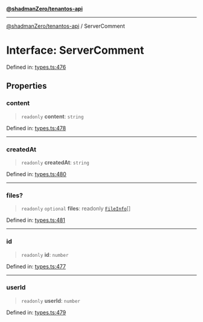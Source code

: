 [**@shadmanZero/tenantos-api**](../README.md)

***

[@shadmanZero/tenantos-api](../globals.md) / ServerComment

# Interface: ServerComment

Defined in: [types.ts:476](https://github.com/shadmanZero/tenantos-api/blob/1519ecac4035082956b06ca1cf266b8ad4cc7904/src/types.ts#L476)

## Properties

### content

> `readonly` **content**: `string`

Defined in: [types.ts:478](https://github.com/shadmanZero/tenantos-api/blob/1519ecac4035082956b06ca1cf266b8ad4cc7904/src/types.ts#L478)

***

### createdAt

> `readonly` **createdAt**: `string`

Defined in: [types.ts:480](https://github.com/shadmanZero/tenantos-api/blob/1519ecac4035082956b06ca1cf266b8ad4cc7904/src/types.ts#L480)

***

### files?

> `readonly` `optional` **files**: readonly [`FileInfo`](FileInfo.md)[]

Defined in: [types.ts:481](https://github.com/shadmanZero/tenantos-api/blob/1519ecac4035082956b06ca1cf266b8ad4cc7904/src/types.ts#L481)

***

### id

> `readonly` **id**: `number`

Defined in: [types.ts:477](https://github.com/shadmanZero/tenantos-api/blob/1519ecac4035082956b06ca1cf266b8ad4cc7904/src/types.ts#L477)

***

### userId

> `readonly` **userId**: `number`

Defined in: [types.ts:479](https://github.com/shadmanZero/tenantos-api/blob/1519ecac4035082956b06ca1cf266b8ad4cc7904/src/types.ts#L479)
